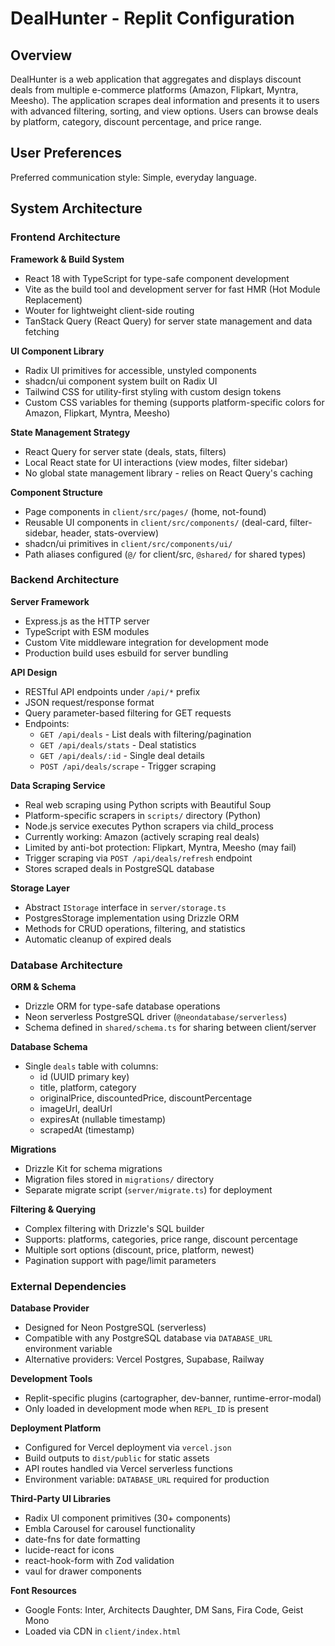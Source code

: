 # DealHunter - Replit Configuration

## Overview

DealHunter is a web application that aggregates and displays discount deals from multiple e-commerce platforms (Amazon, Flipkart, Myntra, Meesho). The application scrapes deal information and presents it to users with advanced filtering, sorting, and view options. Users can browse deals by platform, category, discount percentage, and price range.

## User Preferences

Preferred communication style: Simple, everyday language.

## System Architecture

### Frontend Architecture

**Framework & Build System**
- React 18 with TypeScript for type-safe component development
- Vite as the build tool and development server for fast HMR (Hot Module Replacement)
- Wouter for lightweight client-side routing
- TanStack Query (React Query) for server state management and data fetching

**UI Component Library**
- Radix UI primitives for accessible, unstyled components
- shadcn/ui component system built on Radix UI
- Tailwind CSS for utility-first styling with custom design tokens
- Custom CSS variables for theming (supports platform-specific colors for Amazon, Flipkart, Myntra, Meesho)

**State Management Strategy**
- React Query for server state (deals, stats, filters)
- Local React state for UI interactions (view modes, filter sidebar)
- No global state management library - relies on React Query's caching

**Component Structure**
- Page components in `client/src/pages/` (home, not-found)
- Reusable UI components in `client/src/components/` (deal-card, filter-sidebar, header, stats-overview)
- shadcn/ui primitives in `client/src/components/ui/`
- Path aliases configured (`@/` for client/src, `@shared/` for shared types)

### Backend Architecture

**Server Framework**
- Express.js as the HTTP server
- TypeScript with ESM modules
- Custom Vite middleware integration for development mode
- Production build uses esbuild for server bundling

**API Design**
- RESTful API endpoints under `/api/*` prefix
- JSON request/response format
- Query parameter-based filtering for GET requests
- Endpoints:
  - `GET /api/deals` - List deals with filtering/pagination
  - `GET /api/deals/stats` - Deal statistics
  - `GET /api/deals/:id` - Single deal details
  - `POST /api/deals/scrape` - Trigger scraping

**Data Scraping Service**
- Real web scraping using Python scripts with Beautiful Soup
- Platform-specific scrapers in `scripts/` directory (Python)
- Node.js service executes Python scrapers via child_process
- Currently working: Amazon (actively scraping real deals)
- Limited by anti-bot protection: Flipkart, Myntra, Meesho (may fail)
- Trigger scraping via `POST /api/deals/refresh` endpoint
- Stores scraped deals in PostgreSQL database

**Storage Layer**
- Abstract `IStorage` interface in `server/storage.ts`
- PostgresStorage implementation using Drizzle ORM
- Methods for CRUD operations, filtering, and statistics
- Automatic cleanup of expired deals

### Database Architecture

**ORM & Schema**
- Drizzle ORM for type-safe database operations
- Neon serverless PostgreSQL driver (`@neondatabase/serverless`)
- Schema defined in `shared/schema.ts` for sharing between client/server

**Database Schema**
- Single `deals` table with columns:
  - id (UUID primary key)
  - title, platform, category
  - originalPrice, discountedPrice, discountPercentage
  - imageUrl, dealUrl
  - expiresAt (nullable timestamp)
  - scrapedAt (timestamp)

**Migrations**
- Drizzle Kit for schema migrations
- Migration files stored in `migrations/` directory
- Separate migrate script (`server/migrate.ts`) for deployment

**Filtering & Querying**
- Complex filtering with Drizzle's SQL builder
- Supports: platforms, categories, price range, discount percentage
- Multiple sort options (discount, price, platform, newest)
- Pagination support with page/limit parameters

### External Dependencies

**Database Provider**
- Designed for Neon PostgreSQL (serverless)
- Compatible with any PostgreSQL database via `DATABASE_URL` environment variable
- Alternative providers: Vercel Postgres, Supabase, Railway

**Development Tools**
- Replit-specific plugins (cartographer, dev-banner, runtime-error-modal)
- Only loaded in development mode when `REPL_ID` is present

**Deployment Platform**
- Configured for Vercel deployment via `vercel.json`
- Build outputs to `dist/public` for static assets
- API routes handled via Vercel serverless functions
- Environment variable: `DATABASE_URL` required for production

**Third-Party UI Libraries**
- Radix UI component primitives (30+ components)
- Embla Carousel for carousel functionality
- date-fns for date formatting
- lucide-react for icons
- react-hook-form with Zod validation
- vaul for drawer components

**Font Resources**
- Google Fonts: Inter, Architects Daughter, DM Sans, Fira Code, Geist Mono
- Loaded via CDN in `client/index.html`